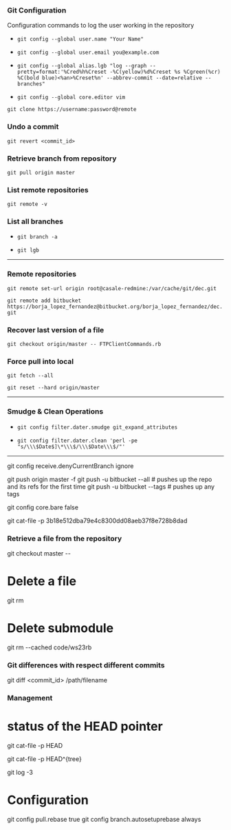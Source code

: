 [//]: # (===================================================)
[//]: # ($Author: bolf$)
[//]: # ($Date$)
[//]: # ($Committer: bolf$)
[//]: # ($Hash: ec8e3ee$)
[//]: # (===================================================)

### Git Configuration

Configuration commands to log the user working in the repository

- `git config --global user.name "Your Name"`

- `git config --global user.email you@example.com`

- `git config --global alias.lgb "log --graph --pretty=format:'%Cred%h%Creset -%C(yellow)%d%Creset %s
%Cgreen(%cr) %C(bold blue)<%an>%Creset%n' --abbrev-commit --date=relative --branches"`

- `git config --global core.editor vim`

`git clone https://username:password@remote`

### Undo a commit

`git revert <commit_id>`


### Retrieve <master> branch from repository

`git pull origin master`

### List remote repositories

`git remote -v`

### List all branches

- `git branch -a`

- `git lgb`

---

### Remote repositories

`git remote set-url origin root@casale-redmine:/var/cache/git/dec.git`

`git remote add bitbucket https://borja_lopez_fernandez@bitbucket.org/borja_lopez_fernandez/dec.git`

### Recover last version of a file

`git checkout origin/master -- FTPClientCommands.rb`

### Force pull into local

`git fetch --all`

`git reset --hard origin/master`

---

### Smudge & Clean Operations

-	`git config filter.dater.smudge git_expand_attributes`

-	`git config filter.dater.clean 'perl -pe "s/\\\$Date$]\*\\\$/\\\$Date\\\$/"'`

---

git config receive.denyCurrentBranch ignore

git push origin master -f git push -u bitbucket --all # pushes up the repo and its refs for the first time git push -u bitbucket --tags # pushes up any tags

git config core.bare false

git cat-file -p 3b18e512dba79e4c8300dd08aeb37f8e728b8dad


### Retrieve a file from the repository

git checkout master -- <filename>


Delete a file
=============

git rm <file>

Delete submodule <cache>
========================

git rm --cached code/ws23rb


### Git differences with respect different commits

git diff <commit_id> /path/filename



### Management

status of the HEAD pointer
==========================

git cat-file -p HEAD

git cat-file -p HEAD^{tree}

git log -3



Configuration
=============
git config pull.rebase true
git config branch.autosetuprebase always
